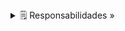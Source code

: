 <details>
<summary>🗒 Responsabilidades »</summary>

  
|  La composición es una asociación fuerte entre una clase compuesta y una clase componente en la que instancias de la clase componente no suelen existir independiente de instancias de la clase compuesta. |

</details>
<br/>
